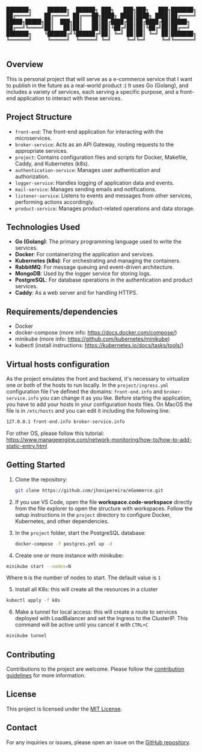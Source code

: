 <div align="center">
<pre>
███████╗     ██████╗  ██████╗ ███╗   ███╗███╗   ███╗███████╗██████╗  ██████╗███████╗
██╔════╝    ██╔════╝ ██╔═══██╗████╗ ████║████╗ ████║██╔════╝██╔══██╗██╔════╝██╔════╝
█████╗█████╗██║  ███╗██║   ██║██╔████╔██║██╔████╔██║█████╗  ██████╔╝██║     █████╗  
██╔══╝╚════╝██║   ██║██║   ██║██║╚██╔╝██║██║╚██╔╝██║██╔══╝  ██╔══██╗██║     ██╔══╝  
███████╗    ╚██████╔╝╚██████╔╝██║ ╚═╝ ██║██║ ╚═╝ ██║███████╗██║  ██║╚██████╗███████╗
╚══════╝     ╚═════╝  ╚═════╝ ╚═╝     ╚═╝╚═╝     ╚═╝╚══════╝╚═╝  ╚═╝ ╚═════╝╚══════╝
                                                                                    
</pre>
</div>

## Overview

This is personal project that will serve as a e-commerce service that I want to publish in the future as a real-world product :) It uses Go (Golang), and includes a variety of services, each serving a specific purpose, and a front-end application to interact with these services.

## Project Structure

- `front-end`: The front-end application for interacting with the microservices.
- `broker-service`: Acts as an API Gateway, routing requests to the appropriate services.
- `project`: Contains configuration files and scripts for Docker, Makefile, Caddy, and Kubernetes (k8s).
- `authentication-service`: Manages user authentication and authorization.
- `logger-service`: Handles logging of application data and events.
- `mail-service`: Manages sending emails and notifications.
- `listener-service`: Listens to events and messages from other services, performing actions accordingly.
- `product-service`: Manages product-related operations and data storage.

## Technologies Used

- **Go (Golang)**: The primary programming language used to write the services.
- **Docker**: For containerizing the application and services.
- **Kubernetes (k8s)**: For orchestrating and managing the containers.
- **RabbitMQ**: For message queuing and event-driven architecture.
- **MongoDB**: Used by the logger service for storing logs.
- **PostgreSQL**: For database operations in the authentication and product services.
- **Caddy**: As a web server and for handling HTTPS.

## Requirements/dependencies
- Docker
- docker-compose (more info: https://docs.docker.com/compose/)
- minikube (more info: https://github.com/kubernetes/minikube)
- kubectl (install instructions: https://kubernetes.io/docs/tasks/tools/)

## Virtual hosts configuration
As the project emulates the front and backend, it's necessary to virtualize one or both of the hosts to run locally. In the `project/ingress.yml` configuration file I've defined the domains: `front-end.info` and `broker-service.info` you can change it as you like. Before starting the application, you have to add your hosts in your configuration hosts files. 
On MacOS the file is in `/etc/hosts` and you can edit it including the following line:
```bash
127.0.0.1 front-end.info broker-service.info
```
For other OS, please follow this tutorial: https://www.manageengine.com/network-monitoring/how-to/how-to-add-static-entry.html

## Getting Started

1. Clone the repository:

    ```bash
    git clone https://github.com/jhonipereira/eGommerce.git
    ```

2. If you use VS Code, open the file **workspace.code-workspace** directly from the file explorer to open the structure with workspaces. Follow the setup instructions in the `project` directory to configure Docker, Kubernetes, and other dependencies.

3. In the `project` folder, start the PostgreSQL database:

    ```bash
    docker-compose -f postgres.yml up -d
    ```

4. Create one or more instance with minikube:

```bash
minikube start --nodes=N
```
Where `N` is the number of nodes to start. The default value is `1`

5. Install all K8s: this will create all the resources in a cluster

```bash
kubectl apply -f k8s
```

6. Make a tunnel for local access: this will create a route to services deployed with LoadBalancer and set the Ingress to the ClusterIP. This command will be active until you cancel it with `CTRL+C`

```bash
minikube tunnel
```

## Contributing

Contributions to the project are welcome. Please follow the [contribution guidelines](CONTRIBUTING.md) for more information.

## License

This project is licensed under the [MIT License](LICENSE).

## Contact

For any inquiries or issues, please open an issue on the [GitHub repository](https://github.com/jhonipereira/eGommerce/issues).
